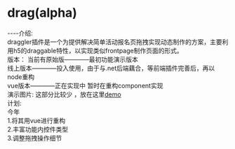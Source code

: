 # drag(alpha)
----介绍:<br>
draggler插件是一个为提供解决简单活动报名页拖拽实现动态制作的方案，主要利用h5的draggable特性，以实现类似frontpage制作页面的形式。<br>
版本：  当前有原始版————最初功能演示版本  <br>
        线上版本————投入使用，由于与.net后端藕合，等前端插件完善后，再以node重构<br>
        vue版本————正在实现中  暂时在重构component实现<br> 
演示图片: 这部分比较少 ，放在这里[demo](https://github.com/xinghenlei/drag-alpha/tree/master/original/demoPictures)<br>
计划: <br>
今年 <br>
    1.将其用vue进行重构<br>
    2.丰富功能内控件类型<br>
    3.调整拖拽操作细节<br>
